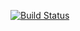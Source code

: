 [![Build Status](https://travis-ci.org/ritiek/rustc-regression-finder.svg?branch=test)](https://travis-ci.org/ritiek/rustc-regression-finder)
